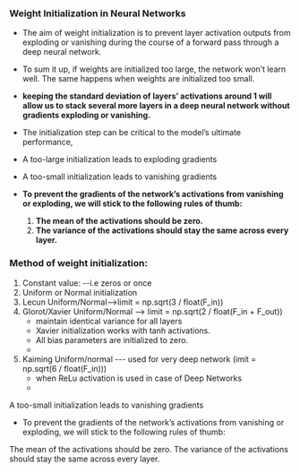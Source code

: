 ### Weight Initialization in Neural Networks
- The aim of weight initialization is to prevent layer activation outputs from exploding or vanishing during the 
course of a forward pass through a deep neural network. 
-  To sum it up, if weights are initialized too large, the network won’t learn well. The same happens when weights are initialized too small.
-   **keeping the standard deviation of layers’ activations around 1 will allow us to stack several more layers in a 
deep neural network without gradients exploding or vanishing.**
-  The initialization step can be critical to the model’s ultimate performance,
-  A too-large initialization leads to exploding gradients
-  A too-small initialization leads to vanishing gradients

- **To prevent the gradients of the network’s activations from vanishing or exploding, we will stick to the following rules of thumb:**
     1. **The mean of the activations should be zero.**
     2. **The variance of the activations should stay the same across every layer.**

### Method of weight initialization:
1. Constant value: --i.e zeros or once
2. Uniform or Normal initialization
3. Lecun Uniform/Normal-->limit = np.sqrt(3 / float(F_in)) 
4. Glorot/Xavier Uniform/Normal -->   limit = np.sqrt(2 / float(F_in + F_out))
    - maintain identical variance for all layers
    - Xavier initialization works with tanh activations. 
    - All bias parameters are initialized to zero.
    - 
6. Kaiming Uniform/normal --- used for very deep network (imit = np.sqrt(6 / float(F_in)))
     - when ReLu activation is used in case of Deep Networks
     - 
A too-small initialization leads to vanishing gradients
- To prevent the gradients of the network’s activations from vanishing or exploding, we will stick to the following rules of thumb:

The mean of the activations should be zero.
The variance of the activations should stay the same across every layer.
